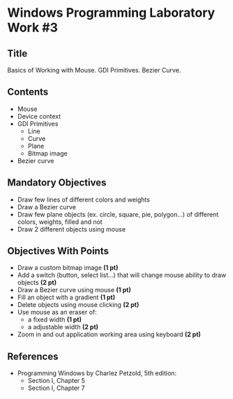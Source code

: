 # Windows Programming Laboratory Work #3

## Title
Basics of Working with Mouse. GDI Primitives. Bezier Curve.

## Contents
* Mouse
* Device context
* GDI Primitives
  * Line
  * Curve
  * Plane
  * Bitmap image
* Bezier curve

## Mandatory Objectives
* Draw few lines of different colors and weights
* Draw a Bezier curve
* Draw few plane objects (ex. circle, square, pie, polygon...) of different colors, weights, filled and not
* Draw 2 different objects using mouse

## Objectives With Points
* Draw a custom bitmap image **(1 pt)**
* Add a switch (button, select list...) that will change mouse ability to draw objects **(2 pt)**
* Draw a Bezier curve using mouse **(1 pt)**
* Fill an object with a gradient **(1 pt)**
* Delete objects using mouse clicking **(2 pt)**
* Use mouse as an eraser of:
  * a fixed width **(1 pt)**
  * a adjustable width **(2 pt)**
* Zoom in and out application working area using keyboard **(2 pt)**

## References
* Programming Windows by Charlez Petzold, 5th edition:
  * Section I, Chapter 5
  * Section I, Chapter 7